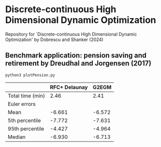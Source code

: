 # Discrete-continuous High Dimensional Dynamic Optimization
Repository for `Discrete-continuous High Dimensional Dynamic Optimization' by Dobrescu and Shanker (2024)


## Benchmark application: pension saving and retirement by Dreudhal and Jorgensen (2017)

```
python3 plotPension.py
``` 

<center>

|                   | RFC+ Delaunay | G2EGM |
|-------------------|---------------|-------|
| Total time (min)  | 2.46          | 2.41  |
| Euler errors      |               |       |
| Mean              | -6.661        | -6.572|
| 5th percentile    | -7.772        | -7.631|
| 95th percentile   | -4.427        | -4.964|
| Median            | -6.930        | -6.713|

</center>
